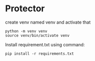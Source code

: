# Protector
create venv named venv and activate that 

    python -m venv venv
    source venv/bin/activate venv 

Install requirement.txt using command:

    pip install -r requirements.txt
